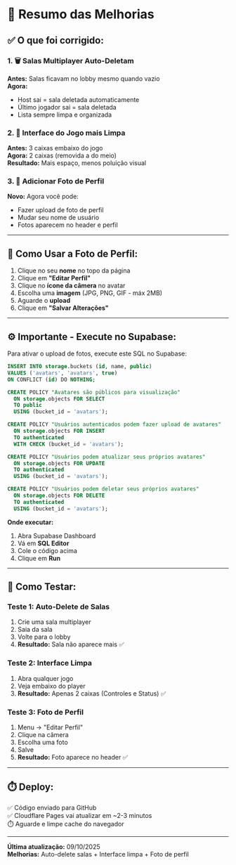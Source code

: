 # 🎉 Resumo das Melhorias

## ✅ O que foi corrigido:

### 1. 🗑️ Salas Multiplayer Auto-Deletam
**Antes:** Salas ficavam no lobby mesmo quando vazio  
**Agora:** 
- Host sai = sala deletada automaticamente
- Último jogador sai = sala deletada
- Lista sempre limpa e organizada

### 2. 🎨 Interface do Jogo mais Limpa
**Antes:** 3 caixas embaixo do jogo  
**Agora:** 2 caixas (removida a do meio)  
**Resultado:** Mais espaço, menos poluição visual

### 3. 📸 Adicionar Foto de Perfil
**Novo:** Agora você pode:
- Fazer upload de foto de perfil
- Mudar seu nome de usuário
- Fotos aparecem no header e perfil

---

## 🚀 Como Usar a Foto de Perfil:

1. Clique no seu **nome** no topo da página
2. Clique em **"Editar Perfil"**
3. Clique no **ícone da câmera** no avatar
4. Escolha uma **imagem** (JPG, PNG, GIF - máx 2MB)
5. Aguarde o **upload**
6. Clique em **"Salvar Alterações"**

---

## ⚙️ Importante - Execute no Supabase:

Para ativar o upload de fotos, execute este SQL no Supabase:

```sql
INSERT INTO storage.buckets (id, name, public)
VALUES ('avatars', 'avatars', true)
ON CONFLICT (id) DO NOTHING;

CREATE POLICY "Avatares são públicos para visualização"
  ON storage.objects FOR SELECT
  TO public
  USING (bucket_id = 'avatars');

CREATE POLICY "Usuários autenticados podem fazer upload de avatares"
  ON storage.objects FOR INSERT
  TO authenticated
  WITH CHECK (bucket_id = 'avatars');

CREATE POLICY "Usuários podem atualizar seus próprios avatares"
  ON storage.objects FOR UPDATE
  TO authenticated
  USING (bucket_id = 'avatars');

CREATE POLICY "Usuários podem deletar seus próprios avatares"
  ON storage.objects FOR DELETE
  TO authenticated
  USING (bucket_id = 'avatars');
```

**Onde executar:**
1. Abra Supabase Dashboard
2. Vá em **SQL Editor**
3. Cole o código acima
4. Clique em **Run**

---

## 🧪 Como Testar:

### Teste 1: Auto-Delete de Salas
1. Crie uma sala multiplayer
2. Saia da sala
3. Volte para o lobby
4. **Resultado:** Sala não aparece mais ✅

### Teste 2: Interface Limpa
1. Abra qualquer jogo
2. Veja embaixo do player
3. **Resultado:** Apenas 2 caixas (Controles e Status) ✅

### Teste 3: Foto de Perfil
1. Menu → "Editar Perfil"
2. Clique na câmera
3. Escolha uma foto
4. Salve
5. **Resultado:** Foto aparece no header ✅

---

## ⏱️ Deploy:

✅ Código enviado para GitHub  
✅ Cloudflare Pages vai atualizar em ~2-3 minutos  
⏱️ Aguarde e limpe cache do navegador

---

**Última atualização:** 09/10/2025  
**Melhorias:** Auto-delete salas + Interface limpa + Foto de perfil
